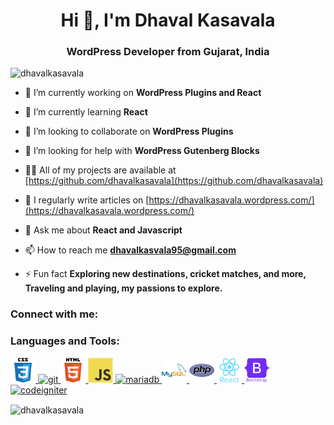 <h1 align="center">Hi 👋, I'm Dhaval Kasavala</h1>
<h3 align="center">WordPress Developer from Gujarat, India</h3>

<p align="left"> <img src="https://komarev.com/ghpvc/?username=dhavalkasavala&label=Profile%20views&color=0e75b6&style=flat" alt="dhavalkasavala" /> </p>

- 🔭 I’m currently working on **WordPress Plugins and React**

- 🌱 I’m currently learning **React**

- 👯 I’m looking to collaborate on **WordPress Plugins**

- 🤝 I’m looking for help with **WordPress Gutenberg Blocks**

- 👨‍💻 All of my projects are available at [https://github.com/dhavalkasavala](https://github.com/dhavalkasavala)

- 📝 I regularly write articles on [https://dhavalkasavala.wordpress.com/](https://dhavalkasavala.wordpress.com/)

- 💬 Ask me about **React and Javascript**

- 📫 How to reach me **dhavalkasvala95@gmail.com**

- ⚡ Fun fact **Exploring new destinations, cricket matches, and more,
Traveling and playing, my passions to explore.**

<h3 align="left">Connect with me:</h3>
<p align="left">
</p>

<h3 align="left">Languages and Tools:</h3>
<p align="left">   <a href="https://www.w3schools.com/css/" target="_blank" rel="noreferrer"> <img src="https://raw.githubusercontent.com/devicons/devicon/master/icons/css3/css3-original-wordmark.svg" alt="css3" width="40" height="40"/> </a> <a href="https://git-scm.com/" target="_blank" rel="noreferrer"> <img src="https://www.vectorlogo.zone/logos/git-scm/git-scm-icon.svg" alt="git" width="40" height="40"/> </a> <a href="https://www.w3.org/html/" target="_blank" rel="noreferrer"> <img src="https://raw.githubusercontent.com/devicons/devicon/master/icons/html5/html5-original-wordmark.svg" alt="html5" width="40" height="40"/> </a> <a href="https://developer.mozilla.org/en-US/docs/Web/JavaScript" target="_blank" rel="noreferrer"> <img src="https://raw.githubusercontent.com/devicons/devicon/master/icons/javascript/javascript-original.svg" alt="javascript" width="40" height="40"/> </a> <a href="https://mariadb.org/" target="_blank" rel="noreferrer"> <img src="https://www.vectorlogo.zone/logos/mariadb/mariadb-icon.svg" alt="mariadb" width="40" height="40"/> </a> <a href="https://www.mysql.com/" target="_blank" rel="noreferrer"> <img src="https://raw.githubusercontent.com/devicons/devicon/master/icons/mysql/mysql-original-wordmark.svg" alt="mysql" width="40" height="40"/> </a> <a href="https://www.php.net" target="_blank" rel="noreferrer"> <img src="https://raw.githubusercontent.com/devicons/devicon/master/icons/php/php-original.svg" alt="php" width="40" height="40"/> </a> <a href="https://reactjs.org/" target="_blank" rel="noreferrer"> <img src="https://raw.githubusercontent.com/devicons/devicon/master/icons/react/react-original-wordmark.svg" alt="react" width="40" height="40"/> </a> <a href="https://getbootstrap.com" target="_blank" rel="noreferrer"> <img src="https://raw.githubusercontent.com/devicons/devicon/master/icons/bootstrap/bootstrap-plain-wordmark.svg" alt="bootstrap" width="40" height="40"/> </a> <a href="https://codeigniter.com" target="_blank" rel="noreferrer"> <img src="https://cdn.worldvectorlogo.com/logos/codeigniter.svg" alt="codeigniter" width="40" height="40"/> </a> </p>

<p><img align="center" src="https://github-readme-stats.vercel.app/api/top-langs?username=dhavalkasavala&show_icons=true&locale=en&layout=compact" alt="dhavalkasavala" /></p>
